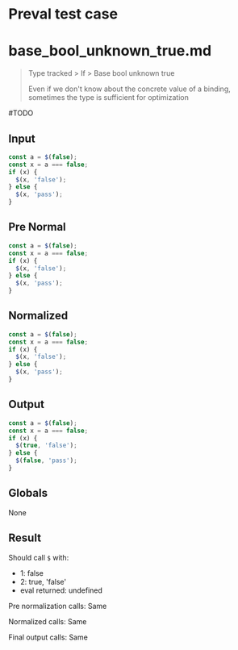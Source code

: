 # Preval test case

# base_bool_unknown_true.md

> Type tracked > If > Base bool unknown true
>
> Even if we don't know about the concrete value of a binding, sometimes the type is sufficient for optimization

#TODO

## Input

`````js filename=intro
const a = $(false);
const x = a === false;
if (x) {
  $(x, 'false');
} else {
  $(x, 'pass');
}
`````

## Pre Normal

`````js filename=intro
const a = $(false);
const x = a === false;
if (x) {
  $(x, 'false');
} else {
  $(x, 'pass');
}
`````

## Normalized

`````js filename=intro
const a = $(false);
const x = a === false;
if (x) {
  $(x, 'false');
} else {
  $(x, 'pass');
}
`````

## Output

`````js filename=intro
const a = $(false);
const x = a === false;
if (x) {
  $(true, 'false');
} else {
  $(false, 'pass');
}
`````

## Globals

None

## Result

Should call `$` with:
 - 1: false
 - 2: true, 'false'
 - eval returned: undefined

Pre normalization calls: Same

Normalized calls: Same

Final output calls: Same
